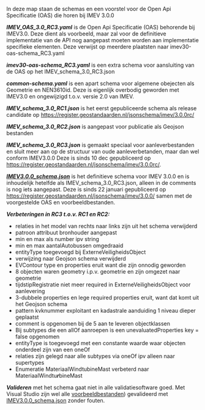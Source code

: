 In deze map staan de schemas en een voorstel voor de Open Api Specificatie (OAS) die horen bij IMEV 3.0.0

***IMEV_OAS_3.0_RC3.yaml*** is de Open Api Specificatie (OAS) behorende bij IMEV3.0.
Deze dient als voorbeeld, maar zal voor de definitieve implementatie van de API nog aangepast moeten worden aan implementatie specifieke elementen.
Deze verwijst op meerdere plaatsten naar imev30-oas-schema_RC3.yaml  

***imev30-oas-schema_RC3.yaml*** is een extra schema voor aansluiting van de OAS op het IMEV_schema_3.0_RC3.json  

***common-schema.yaml*** is een apart schema voor algemene obejecten als Geometrie en NEN3610id. Deze is eigenlijk overbodig geworden met IMEV3.0 en ongewijzigd t.o.v. versie 2.0 van IMEV.

***IMEV_schema_3.0_RC1.json*** is het eerst gepubliceerde schema als release candidate op https://register.geostandaarden.nl/jsonschema/imev/3.0.0rc/

***IMEV_schema_3.0_RC2.json*** is aangepast voor publicatie als Geojson bestanden  

***IMEV_schema_3.0_RC3.json*** is gemaakt speciaal voor aanleverbestanden en sluit meer aan op de structuur van oude aanleverbetanden, maar dan wel conform IMEV3.0.0
Deze is sinds 10 dec gepubliceerd op https://register.geostandaarden.nl/jsonschema/imev/3.0.0rc/.

***[IMEV3.0.0_schema.json](https://register.geostandaarden.nl/jsonschema/imev/3.0.0/IMEV3.0.0_schema.json)*** is het definitieve schema voor IMEV 3.0.0 en is inhoudelijk hetelfde als IMEV_schema_3.0_RC3.json, alleen in de comments is nog iets aangepast.
Deze is sinds 22 januari gepubliceerd op https://register.geostandaarden.nl/jsonschema/imev/3.0.0/ samen met de voorgestelde OAS en voorbeeldbestanden.

***Verbeteringen in RC3 t.o.v. RC1 en RC2:***  

- relaties in het model van rechts naar links zijn uit het schema verwijderd
- patroon attribuut bronhouder aangepast
- min en max als number ipv string
- min en max aantalAutobussen omgedraaid 
- entityType toegevoegd bij ExterneVeiligheidsObject 
- verwijzing naar Geojson schema verwijderd 
- EVContour type en properties eruit want die zijn onnodig geworden 
- 8 objecten waren geometry i.p.v. geometrie en zijn omgezet naar geometrie 
- tijdstipRegistratie niet meer required in ExterneVeiligheidsObject voor aanlevering 
- 3-dubbele properties en lege required properties eruit, want dat komt uit het Geojson schema 
- pattern kvknummer exploitant en kadastrale aanduiding 1 niveau dieper geplaatst 
- comment is opgenomen bij de 5 aan te leveren objectklassen 
- Bij subtypes die een allOf aanroepen is een unevaluatedProperties key = false opgenomen 
- entityType is toegevoegd met een constante waarde waar objecten onderdeel zijn van een oneOf 
- relaties zijn gelegd naar alle subtypes via oneOf ipv alleen naar supertypes
- Enumeratie MateriaalWindtubineMast verbeterd naar MateriaalWindtu***r***bineMast

***Valideren*** met het schema gaat niet in alle validatiesoftware goed. Met Visual Studio zijn wel alle [voorbeeldbestanden](https://register.geostandaarden.nl/jsonschema/imev/3.0.0/voorbeeldbestanden/)) gevalideerd met [IMEV3.0.0_schema.json](https://register.geostandaarden.nl/jsonschema/imev/3.0.0/IMEV3.0.0_schema.json) zonder fouten.
